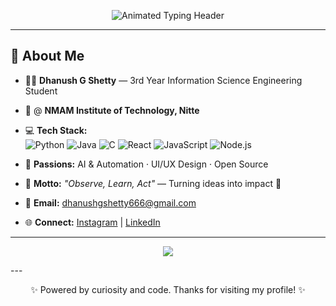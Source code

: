 <p align="center"> <img src="https://readme-typing-svg.demolab.com?font=Orbitron&size=44&pause=1800&color=ECECEC,F7B731,00FFFF,FFD700,FFFFFF,A5A5A5,00FFAB&background=00000000&center=true&vCenter=true&width=900&lines=Welcome+To+My+GitHub+Profile;I'm+Dhanush+G+Shetty;Observe+++%E2%9A%99%EF%B8%8F+++Learn+++%E2%9A%99%EF%B8%8F+++Act" alt="Animated Typing Header" /> </p>

---

## 🚀 About Me  

- 🧑‍🎓 **Dhanush G Shetty** — 3rd Year Information Science Engineering Student  
- 🏫 @ **NMAM Institute of Technology, Nitte**  
- 💻 **Tech Stack:**  
  ![Python](https://img.shields.io/badge/Python-3776AB?style=for-the-badge&logo=python&logoColor=white)
  ![Java](https://img.shields.io/badge/Java-ED8B00?style=for-the-badge&logo=openjdk&logoColor=white)
  ![C](https://img.shields.io/badge/C-00599C?style=for-the-badge&logo=c&logoColor=white)
  ![React](https://img.shields.io/badge/React-20232A?style=for-the-badge&logo=react&logoColor=61DAFB)
  ![JavaScript](https://img.shields.io/badge/JavaScript-F7DF1E?style=for-the-badge&logo=javascript&logoColor=000)
  ![Node.js](https://img.shields.io/badge/Node.js-339933?style=for-the-badge&logo=nodedotjs&logoColor=white)  

- 🚀 **Passions:** AI & Automation · UI/UX Design · Open Source  
- 🌊 **Motto:** *"Observe, Learn, Act"* — Turning ideas into impact 🚀  
- 📧 **Email:** [dhanushgshetty666@gmail.com](mailto:dhanushgshetty666@gmail.com)  
- 🌐 **Connect:** [Instagram](https://instagram.com/dhanu_shetty1105) | [LinkedIn](https://www.linkedin.com/in/dhanush-g-shetty-b812642b8/)

---
<p align="center">
  <img src="https://img.shields.io/badge/Made%20with%20❤️%20by-Dhanush%20G%20Shetty-FF4B4B?style=for-the-badge" />
</p>
---
<p align="center">
✨ Powered by curiosity and code. Thanks for visiting my profile! ✨
</p>
